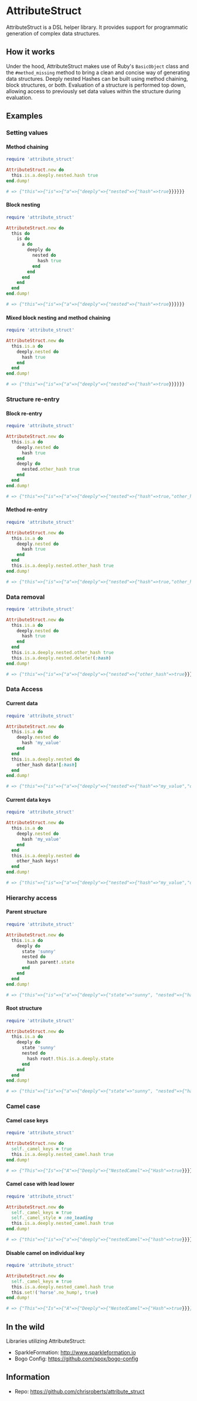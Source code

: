 # AttributeStruct

AttributeStruct is a DSL helper library. It provides support for programmatic
generation of complex data structures.

## How it works

Under the hood, AttributeStruct makes use of Ruby's `BasicObject` class and the
`#method_missing` method to bring a clean and concise way of generating data
structures. Deeply nested Hashes can be built using method chaining, block
structures, or both. Evaluation of a structure is performed top down, allowing
access to previously set data values within the structure during evaluation.

## Examples

### Setting values

#### Method chaining

```ruby
require 'attribute_struct'

AttributeStruct.new do
  this.is.a.deeply.nested.hash true
end.dump!

# => {"this"=>{"is"=>{"a"=>{"deeply"=>{"nested"=>{"hash"=>true}}}}}}
```

#### Block nesting

```ruby
require 'attribute_struct'

AttributeStruct.new do
  this do
    is do
      a do
        deeply do
          nested do
            hash true
          end
        end
      end
    end
  end
end.dump!

# => {"this"=>{"is"=>{"a"=>{"deeply"=>{"nested"=>{"hash"=>true}}}}}}
```

#### Mixed block nesting and method chaining

```ruby
require 'attribute_struct'

AttributeStruct.new do
  this.is.a do
    deeply.nested do
      hash true
    end
  end
end.dump!

# => {"this"=>{"is"=>{"a"=>{"deeply"=>{"nested"=>{"hash"=>true}}}}}}
```

### Structure re-entry

#### Block re-entry

```ruby
require 'attribute_struct'

AttributeStruct.new do
  this.is.a do
    deeply.nested do
      hash true
    end
    deeply do
      nested.other_hash true
    end
  end
end.dump!

# => {"this"=>{"is"=>{"a"=>{"deeply"=>{"nested"=>{"hash"=>true,"other_hash"=>true}}}}}}
```

#### Method re-entry

```ruby
require 'attribute_struct'

AttributeStruct.new do
  this.is.a do
    deeply.nested do
      hash true
    end
  end
  this.is.a.deeply.nested.other_hash true
end.dump!

# => {"this"=>{"is"=>{"a"=>{"deeply"=>{"nested"=>{"hash"=>true,"other_hash"=>true}}}}}}
```

### Data removal

```ruby
require 'attribute_struct'

AttributeStruct.new do
  this.is.a do
    deeply.nested do
      hash true
    end
  end
  this.is.a.deeply.nested.other_hash true
  this.is.a.deeply.nested.delete!(:hash)
end.dump!

# => {"this"=>{"is"=>{"a"=>{"deeply"=>{"nested"=>{"other_hash"=>true}}}}}}
```

### Data Access

#### Current data

```ruby
require 'attribute_struct'

AttributeStruct.new do
  this.is.a do
    deeply.nested do
      hash 'my_value'
    end
  end
  this.is.a.deeply.nested do
    other_hash data![:hash]
  end
end.dump!

# => {"this"=>{"is"=>{"a"=>{"deeply"=>{"nested"=>{"hash"=>"my_value","other_hash"=>"my_value"}}}}}}
```

#### Current data keys

```ruby
require 'attribute_struct'

AttributeStruct.new do
  this.is.a do
    deeply.nested do
      hash 'my_value'
    end
  end
  this.is.a.deeply.nested do
    other_hash keys!
  end
end.dump!

# => {"this"=>{"is"=>{"a"=>{"deeply"=>{"nested"=>{"hash"=>"my_value","other_hash"=>["hash"]}}}}}}
```

### Hierarchy access

#### Parent structure

```ruby
require 'attribute_struct'

AttributeStruct.new do
  this.is.a do
    deeply do
      state 'sunny'
      nested do
        hash parent!.state
      end
    end
  end
end.dump!

# => {"this"=>{"is"=>{"a"=>{"deeply"=>{"state"=>"sunny", "nested"=>{"hash"=>"sunny"}}}}}}
```

#### Root structure

```ruby
require 'attribute_struct'

AttributeStruct.new do
  this.is.a do
    deeply do
      state 'sunny'
      nested do
        hash root!.this.is.a.deeply.state
      end
    end
  end
end.dump!

# => {"this"=>{"is"=>{"a"=>{"deeply"=>{"state"=>"sunny", "nested"=>{"hash"=>"sunny"}}}}}}
```

### Camel case

#### Camel case keys

```ruby
require 'attribute_struct'

AttributeStruct.new do
  self._camel_keys = true
  this.is.a.deeply.nested_camel.hash true
end.dump!

# => {"This"=>{"Is"=>{"A"=>{"Deeply"=>{"NestedCamel"=>{"Hash"=>true}}}}}}
```

#### Camel case with lead lower

```ruby
require 'attribute_struct'

AttributeStruct.new do
  self._camel_keys = true
  self._camel_style = :no_leading
  this.is.a.deeply.nested_camel.hash true
end.dump!

# => {"this"=>{"is"=>{"a"=>{"deeply"=>{"nestedCamel"=>{"hash"=>true}}}}}}
```

#### Disable camel on individual key

```ruby
require 'attribute_struct'

AttributeStruct.new do
  self._camel_keys = true
  this.is.a.deeply.nested_camel.hash true
  this.set!('horse'.no_hump!, true)
end.dump!

# => {"This"=>{"Is"=>{"A"=>{"Deeply"=>{"NestedCamel"=>{"Hash"=>true}}}}},"horse" => true}
```

## In the wild

Libraries utilizing AttributeStruct:

* SparkleFormation: http://www.sparkleformation.io
* Bogo Config: https://github.com/spox/bogo-config

## Information

* Repo: https://github.com/chrisroberts/attribute_struct
